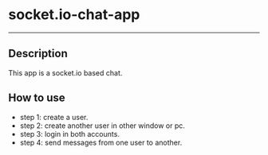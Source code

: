 # socket.io-chat-app

---

## Description

This app is a socket.io based chat.

## How to use

- step 1: create a user.
- step 2: create another user in other window or pc.
- step 3: login in both accounts.
- step 4: send messages from one user to another.
